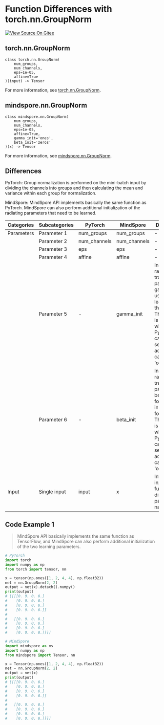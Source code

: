 # Function Differences with torch.nn.GroupNorm

[![View Source On Gitee](https://mindspore-website.obs.cn-north-4.myhuaweicloud.com/website-images/r1.11/resource/_static/logo_source_en.png)](https://gitee.com/mindspore/docs/blob/r1.11/docs/mindspore/source_en/note/api_mapping/pytorch_diff/GroupNorm.md)

## torch.nn.GroupNorm

```text
class torch.nn.GroupNorm(
    num_groups,
    num_channels,
    eps=1e-05,
    affine=True
)(input) -> Tensor
```

For more information, see [torch.nn.GroupNorm](https://pytorch.org/docs/1.8.1/generated/torch.nn.GroupNorm.html).

## mindspore.nn.GroupNorm

```text
class mindspore.nn.GroupNorm(
    num_groups,
    num_channels,
    eps=1e-05,
    affine=True,
    gamma_init='ones',
    beta_init='zeros'
)(x) -> Tensor
```

For more information, see [mindspore.nn.GroupNorm](https://mindspore.cn/docs/en/r1.11/api_python/nn/mindspore.nn.GroupNorm.html).

## Differences

PyTorch: Group normalization is performed on the mini-batch input by dividing the channels into groups and then calculating the mean and variance within each group for normalization.

MindSpore: MindSpore API implements basically the same function as PyTorch. MindSpore can also perform additional initialization of the radiating parameters that need to be learned.

| Categories | Subcategories |PyTorch | MindSpore | Difference |
| ---- | ----- | ------- | --------- | ------------- |
| Parameters | Parameter 1 | num_groups | num_groups   | - |
|      | Parameter 2 | num_channels | num_channels | - |
|      | Parameter 3 | eps          | eps          | -|
|      | Parameter 4 | affine       | affine       | -|
|      | Parameter 5 | -            | gamma_init   | Initialize the radial transform parameter gamma used for learning in the formula. The default is 'ones', while PyTorch cannot be set additionally, can only be 'ones'. |
|      | Parameter 6 | -           | beta_init    | Initialize the radial transform parameter beta used for learning in the formula. The default is 'ones', while PyTorch cannot be set additionally, can only be 'ones'. |
| Input | Single input | input        | x            | Interface input, same function, different parameter names          |

## Code Example 1

> MindSpore API basically implements the same function as TensorFlow, and MindSpore can also perform additional initialization of the two learning parameters.

```python
# PyTorch
import torch
import numpy as np
from torch import tensor, nn

x = tensor(np.ones([1, 2, 4, 4], np.float32))
net = nn.GroupNorm(2, 2)
output = net(x).detach().numpy()
print(output)
# [[[[0. 0. 0. 0.]
#    [0. 0. 0. 0.]
#    [0. 0. 0. 0.]
#    [0. 0. 0. 0.]]
#
#   [[0. 0. 0. 0.]
#    [0. 0. 0. 0.]
#    [0. 0. 0. 0.]
#    [0. 0. 0. 0.]]]]

# MindSpore
import mindspore as ms
import numpy as np
from mindspore import Tensor, nn

x = Tensor(np.ones([1, 2, 4, 4], np.float32))
net = nn.GroupNorm(2, 2)
output = net(x)
print(output)
# [[[[0. 0. 0. 0.]
#    [0. 0. 0. 0.]
#    [0. 0. 0. 0.]
#    [0. 0. 0. 0.]]
#
#   [[0. 0. 0. 0.]
#    [0. 0. 0. 0.]
#    [0. 0. 0. 0.]
#    [0. 0. 0. 0.]]]]
```
